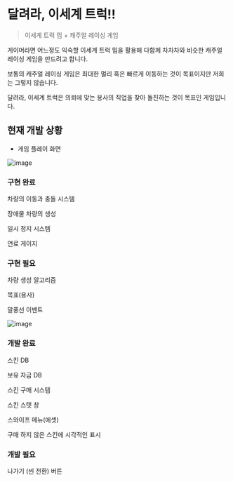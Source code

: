 # 달려라, 이세계 트럭!!

> 이세계 트럭 밈 + 캐주얼 레이싱 게임

게이머라면 어느정도 익숙할 이세계 트럭 밈을 활용해 다함께 차차차와 비슷한 캐주얼 레이싱 게임을 만드려고 합니다.

보통의 캐주얼 레이싱 게임은 최대한 멀리 혹은 빠르게 이동하는 것이 목표이지만 저희는 그렇지 않습니다.

달려라, 이세계 트럭은 의뢰에 맞는 용사의 직업을 찾아 돌진하는 것이 목표인 게임입니다.

## 현재 개발 상황  

- 게임 플레이 화면
  
![image](https://github.com/jlib245/Isiekai-truck/assets/85942624/1f103011-3c88-46b6-80de-3ffe6042e20b)
### 구현 완료

차량의 이동과 충돌 시스템

장애물 차량의 생성

일시 정지 시스템

연료 게이지

### 구현 필요

차량 생성 알고리즘

목표(용사)

말풍선 이벤트



![image](https://github.com/jlib245/Isiekai-truck/assets/85942624/8efb4361-8652-4fca-840a-962ebd2d234f)
### 개발 완료

스킨 DB

보유 자금 DB

스킨 구매 시스템

스킨 스탯 창

스와이프 메뉴(에셋)

구매 하지 않은 스킨에 시각적인 표시

### 개발 필요

나가기 (씬 전환) 버튼 

